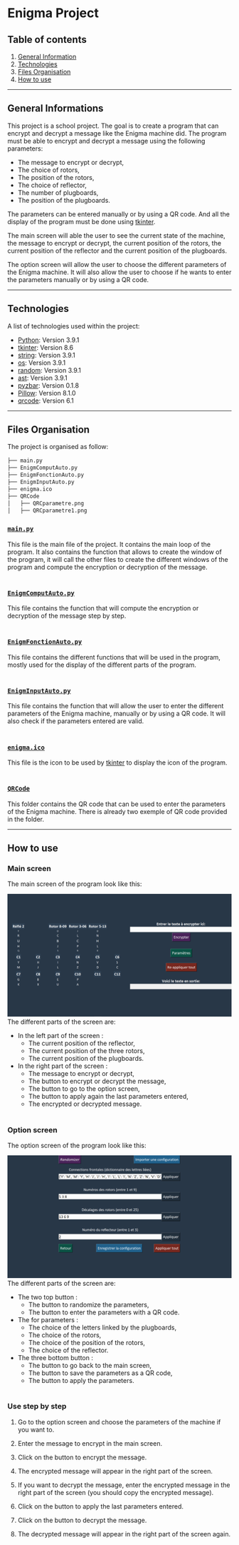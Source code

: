 # Enigma Project

## Table of contents
1. [General Information](#general-info)
2. [Technologies](#technologies)
3. [Files Organisation](#organisation)
4. [How to use](#how-to-use)

***
<a name="general-info"></a>
## General Informations

This project is a school project. The goal is to create a program that can encrypt and decrypt a message like the Enigma machine did. The program must be able to encrypt and decrypt a message using the following parameters:

- The message to encrypt or decrypt,
- The choice of rotors,
- The position of the rotors,
- The choice of reflector,
- The number of plugboards,
- The position of the plugboards.

The parameters can be entered manually or by using a QR code. And all the display of the program must be done using [tkinter](https://docs.python.org/3/library/tkinter.html).

The main screen will able the user to see the current state of the machine, the message to encrypt or decrypt, the current position of the rotors, the current position of the reflector and the current position of the plugboards.

The option screen will allow the user to choose the different parameters of the Enigma machine. It will also allow the user to choose if he wants to enter the parameters manually or by using a QR code.

***
<a name="technologies"></a>
## Technologies

A list of technologies used within the project:
* [Python](https://www.python.org/): Version 3.9.1
* [tkinter](https://docs.python.org/3/library/tkinter.html): Version 8.6
* [string](https://docs.python.org/3/library/string.html): Version 3.9.1
* [os](https://docs.python.org/3/library/os.html): Version 3.9.1
* [random](https://docs.python.org/3/library/random.html): Version 3.9.1
* [ast](https://docs.python.org/3/library/ast.html): Version 3.9.1
* [pyzbar](https://pypi.org/project/pyzbar/): Version 0.1.8
* [Pillow](https://pypi.org/project/Pillow/): Version 8.1.0
* [qrcode](https://pypi.org/project/qrcode/): Version 6.1

***
<a name="organisation"></a>
## Files Organisation

The project is organised as follow:
```
├── main.py
├── EnigmComputAuto.py
├── EnigmFonctionAuto.py
├── EnigmInputAuto.py
├── enigma.ico
├── QRCode
│   ├── QRCparametre.png
│   ├── QRCparametre1.png
```

### [```main.py```](/main.py)
This file is the main file of the project. It contains the main loop of the program. It also contains the function that allows to create the window of the program, it will call the other files to create the different windows of the program and compute the encryption or decryption of the message.
#

### [```EnigmComputAuto.py```](/EnigmComputAuto.py)
This file contains the function that will compute the encryption or decryption of the message step by step.
#

### [```EnigmFonctionAuto.py```](/EnigmFonctionAuto.py)
This file contains the different functions that will be used in the program, mostly used for the display of the different parts of the program.
#

### [```EnigmInputAuto.py```](/EnigmInputAuto.py)
This file contains the function that will allow the user to enter the different parameters of the Enigma machine, manually or by using a QR code. It will also check if the parameters entered are valid.
#

### [```enigma.ico```](/enigma.ico)
This file is the icon to be used by [tkinter](https://docs.python.org/3/library/tkinter.html) to display the icon of the program.
#

### [```QRCode```](/QRCode/)
This folder contains the QR code that can be used to enter the parameters of the Enigma machine. There is already two exemple of QR code provided in the folder.

***
<a name="how-to-use"></a>
## How to use

### Main screen
The main screen of the program look like this:

![Main Screen](main_screen.png)
The different parts of the screen are:

- In the left part of the screen :
    - The current position of the reflector,
    - The current position of the three rotors,
    - The current position of the plugboards.
- In the right part of the screen :
    - The message to encrypt or decrypt,
    - The button to encrypt or decrypt the message,
    - The button to go to the option screen,
    - The button to apply again the last parameters entered,
    - The encrypted or decrypted message.

#
### Option screen
The option screen of the program look like this:

![Option Screen](option_screen.png)
The different parts of the screen are:

- The two top button :
    - The button to randomize the parameters,
    - The button to enter the parameters with a QR code.
- The for parameters :
    - The choice of the letters linked by the plugboards,
    - The choice of the rotors,
    - The choice of the position of the rotors,
    - The choice of the reflector.
- The three bottom button :
    - The button to go back to the main screen,
    - The button to save the parameters as a QR code,
    - The button to apply the parameters.

#
### Use step by step

1. Go to the option screen and choose the parameters of the machine if you want to.

2. Enter the message to encrypt in the main screen.

3. Click on the button to encrypt the message.

4. The encrypted message will appear in the right part of the screen.

5. If you want to decrypt the message, enter the encrypted message in the right part of the screen (you should copy the encrypted message).

6. Click on the button to apply the last parameters entered.

7. Click on the button to decrypt the message.

8. The decrypted message will appear in the right part of the screen again.
